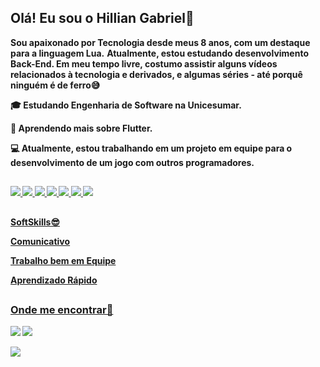 ## Olá! Eu sou o Hillian Gabriel🤙

<strong>Sou apaixonado por Tecnologia desde meus 8 anos, com um destaque para a linguagem Lua.</strong>
<strong>Atualmente, estou estudando desenvolvimento Back-End. Em meu tempo livre, costumo assistir alguns vídeos relacionados à tecnologia e derivados, e algumas séries - até porquê ninguém é de ferro😅<strong>

🎓 Estudando Engenharia de Software na Unicesumar.

🌱 Aprendendo mais sobre Flutter.

💻 Atualmente, estou trabalhando em um projeto em equipe para o desenvolvimento de um jogo com outros programadores.
##

<a href="https://www.lua.org/portugues.html"><img src="https://img.shields.io/badge/Lua-2C2D72?style=for-the-badge&logo=lua&logoColor=white">
<a href="https://osprogramadores.com/blog/2024/08/24/introducao_a_linguagem_de_programacao_cpp/"><img src="https://img.shields.io/badge/C%2B%2B-00599C?style=for-the-badge&logo=c%2B%2B&logoColor=white">
<a href="https://embarcados.com.br/linguagem-c-guia-completo/"><img src="https://img.shields.io/badge/C-00599C?style=for-the-badge&logo=c&logoColor=white">
<a href="https://www.alura.com.br/artigos/o-que-e-git-github?srsltid=AfmBOorIHvzAVDu-Kg9Pj9LYd33I7ZfjfNwrR2k8z3LTimpqVFs0_nrU"><img src="https://img.shields.io/badge/GIT-E44C30?style=for-the-badge&logo=git&logoColor=white">
<a href="https://www.alura.com.br/artigos/o-que-e-git-github?srsltid=AfmBOorIHvzAVDu-Kg9Pj9LYd33I7ZfjfNwrR2k8z3LTimpqVFs0_nrU"><img src="https://img.shields.io/badge/HTML-239120?style=for-the-badge&logo=html5&logoColor=white">
<a href="https://www.hostinger.com.br/tutoriais/o-que-e-css-guia-basico-de-css"><img src="https://img.shields.io/badge/CSS-239120?&style=for-the-badge&logo=css3&logoColor=white">
<a href="https://aws.amazon.com/pt/what-is/flutter/#:~:text=interface%20do%20usuário.-,Qual%20linguagem%20de%20programação%20o%20Flutter%20usa%3F,dela%20são%20usados%20no%20Flutter."><img src="https://img.shields.io/badge/Flutter-02569B?style=for-the-badge&logo=flutter&logoColor=white">

##
SoftSkills😎

<strong>Comunicativo<strong>

<strong>Trabalho bem em Equipe<strong>

<strong>Aprendizado Rápido<strong>
##


### Onde me encontrar🔻
<a href="https://wa.me/+5544988605608"><img src="https://img.shields.io/badge/WhatsApp-25D366?style=for-the-badge&logo=whatsapp&logoColor=white"></a> <a href="mailto:hillian.gabriel.dev@gmail.com"><img src="https://img.shields.io/badge/Gmail-D14836?style=for-the-badge&logo=gmail&logoColor=white"></a> 


<img src="https://github-readme-stats.vercel.app/api?username=HillianGabriel&theme=dracula">


